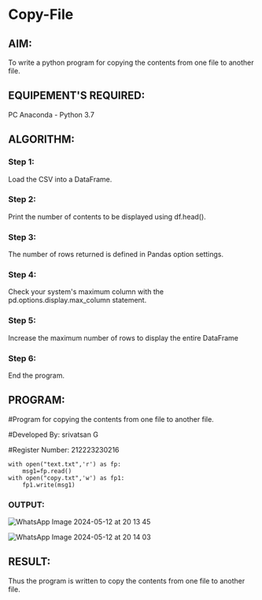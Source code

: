 # Copy-File
## AIM:
To write a python program for copying the contents from one file to another file.
## EQUIPEMENT'S REQUIRED: 
PC
Anaconda - Python 3.7
## ALGORITHM: 
### Step 1:
Load the CSV into a DataFrame.

### Step 2: 
Print the number of contents to be displayed using df.head().

### Step 3: 
The number of rows returned is defined in Pandas option settings.

### Step 4:  
Check your system's maximum column with the pd.options.display.max_column statement.

### Step 5: 
Increase the maximum number of rows to display the entire DataFrame

### Step 6: 
End the program.

## PROGRAM:

#Program for copying the contents from one file to another file.

#Developed By: srivatsan G

#Register Number: 212223230216

```
with open("text.txt",'r') as fp:
    msg1=fp.read()
with open("copy.txt",'w') as fp1:
    fp1.write(msg1)
```


### OUTPUT:
![WhatsApp Image 2024-05-12 at 20 13 45](https://github.com/vatsan143/Copy-File/assets/147368204/a518819d-7c84-46d0-be3a-d7f8a8737ccd)

![WhatsApp Image 2024-05-12 at 20 14 03](https://github.com/vatsan143/Copy-File/assets/147368204/7bfc92c6-cde5-49ae-8994-12366bfdff28)

## RESULT:
Thus the program is written to copy the contents from one file to another file.
